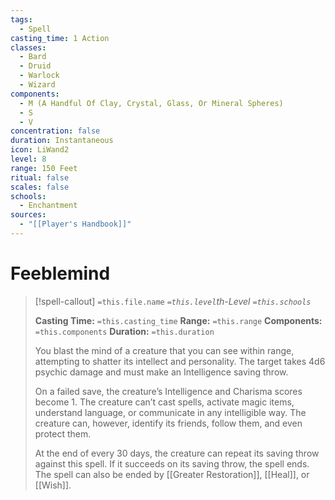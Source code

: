 ```yaml
---
tags:
  - Spell
casting_time: 1 Action
classes:
  - Bard
  - Druid
  - Warlock
  - Wizard
components:
  - M (A Handful Of Clay, Crystal, Glass, Or Mineral Spheres)
  - S
  - V
concentration: false
duration: Instantaneous
icon: LiWand2
level: 8
range: 150 Feet
ritual: false
scales: false
schools:
  - Enchantment
sources:
  - "[[Player's Handbook]]"
---
```


# Feeblemind

>[!spell-callout] `=this.file.name`
>*`=this.level`th-Level `=this.schools`*
>
>**Casting Time:** `=this.casting_time`
>**Range:** `=this.range`
>**Components:** `=this.components`
>**Duration:** `=this.duration`
>
>You blast the mind of a creature that you can see within range, attempting to shatter its intellect and personality. The target takes 4d6 psychic damage and must make an Intelligence saving throw.
>
>On a failed save, the creature’s Intelligence and Charisma scores become 1. The creature can’t cast spells, activate magic items, understand language, or communicate in any intelligible way. The creature can, however, identify its friends, follow them, and even protect them.
>
>At the end of every 30 days, the creature can repeat its saving throw against this spell. If it succeeds on its saving throw, the spell ends. The spell can also be ended by [[Greater Restoration]], [[Heal]], or [[Wish]].
>
>
